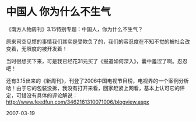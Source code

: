 # 中国人 你为什么不生气

《南方人物周刊》3.15特别专题：中国人，你为什么不生气？

原来司空见惯的事情我们其实是受欺负了的，我们的容忍度在不知不觉的被社会改变着，无限度的被开发着！

当时很想买下来，可是我已经花31元买了《报道如何深入》，囊中羞涩了啊。忍忍吧！

还有3.15出来的《新周刊》，刊登了2006中国电视节目榜，电视界的一个案例分析哈！由于它的包装没拆，我没有打开来看，回家赶紧上网看，基本上认可它的评定，可惜没有具体的评论解说：
http://www.feedfun.com/3462161310071006/blogview.aspx



2007-03-19